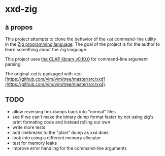 # xxd-zig

## à propos

This project attempts to clone the behavior of the `xxd` command-line utility in the [Zig programming language](https://ziglang.org). The goal of the project is for the author to learn something about the Zig language.

This project uses [the CLAP library v0.10.0](https://github.com/Hejsil/zig-clap/releases/tag/0.10.0) for command-line argument parsing.

The original `xxd` is packaged with `vim`: [https://github.com/vim/vim/tree/master/src/xxd](https://github.com/vim/vim/tree/master/src/xxd).

## TODO

 - allow reversing hex dumps back into "normal" files
 - see if we can't make the binary dump format faster by not using zig's print
   formating code and instead rolling our own
 - write more tests
 - add linebreaks to the "plain" dump as xxd does
 - look into using a different memory allocator
 - test for memory leaks
 - improve error handling for the command-line arguments
